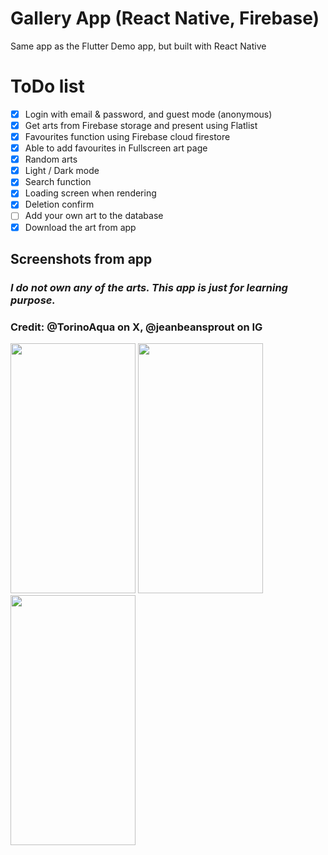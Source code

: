 # Gallery App (React Native, Firebase)
Same app as the Flutter Demo app, but built with React Native

# ToDo list
- [x] Login with email & password, and guest mode (anonymous)
- [x] Get arts from Firebase storage and present using Flatlist
- [x] Favourites function using Firebase cloud firestore
- [x] Able to add favourites in Fullscreen art page
- [x] Random arts
- [x] Light / Dark mode
- [x] Search function
- [x] Loading screen when rendering
- [x] Deletion confirm
- [ ] Add your own art to the database
- [x] Download the art from app

## Screenshots from app
### *I do not own any of the arts. This app is just for learning purpose.*
### Credit: @TorinoAqua on X, @jeanbeansprout on IG
<img src="https://github.com/TYgen2/ReactNative-DemoApp/assets/93910466/a1ceca43-db32-4068-8c2d-5654249a2f2f" width="200" height="400"/>
<img src="https://github.com/TYgen2/ReactNative-DemoApp/assets/93910466/97576d6f-f81f-4427-8b5a-26cb24d36b61" width="200" height="400"/>
<img src="https://github.com/TYgen2/ReactNative-DemoApp/assets/93910466/8ef038be-f27b-4681-a9f6-bb8921aa5506" width="200" height="400"/>
